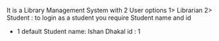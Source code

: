 It is a Library Management System with 2 User options
1> Librarian
2> Student : to login as a student you require Student name and id


* 1 default Student name: Ishan Dhakal
                    id : 1
  
